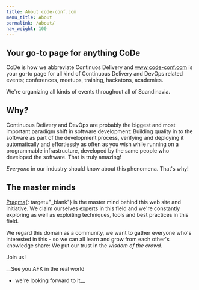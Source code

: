 ```yaml
---
title: About code-conf.com
menu_title: About
permalink: /about/
nav_weight: 100
---
```


## Your go-to page for anything CoDe
CoDe is how we abbreviate Continuos Delivery and www.code-conf.com is your go-to page for all kind of Continuous Delivery and DevOps related events; conferences, meetups, training, hackatons, academies.

We're organizing all kinds of events throughout all of Scandinavia.

## Why?

Continuous Delivery and DevOps are probably the biggest and most important paradigm shift in software development: Building quality in to the software as part of the development process, verifying and deploying it automatically and effortlessly as often as you wish while running on a programmable infrastructure, developed by the same people who developed the software. That is truly amazing!

_Everyone_ in our industry should know about this phenomena. That's why!

## The master minds
[Praqma](http://www.praqma.com){: target="_blank"} is the master mind behind this web site and initiative. We claim ourselves experts in this field and we're constantly exploring as well as exploiting techniques, tools and best practices in this field.

We regard this domain as a community, we want to gather everyone who's interested in this - so we can all learn and grow from each other's knowledge share: We put our trust in the _wisdom of the crowd_.

Join us!

__See you AFK in the real world
- we're looking forward to it__
